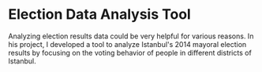 # Election Data Analysis Tool
Analyzing election results data could be very helpful for various reasons. In his project, I developed a tool to analyze Istanbul's 2014 mayoral election results by focusing on the voting behavior of people in different districts of Istanbul.
